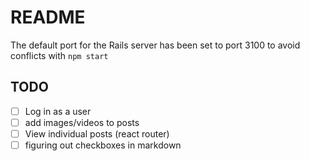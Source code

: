 # README

The default port for the Rails server has been set to port 3100 to avoid conflicts with `npm start`


## TODO
- [ ] Log in as a user
- [ ] add images/videos to posts
- [ ] View individual posts (react router)
- [ ] figuring out checkboxes in markdown